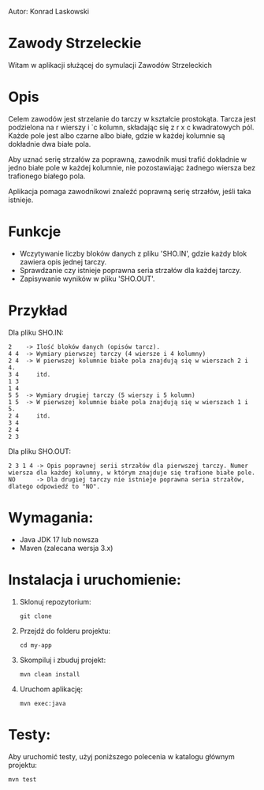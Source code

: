
Autor: Konrad Laskowski 

# Zawody Strzeleckie

Witam w aplikacji służącej do symulacji Zawodów Strzeleckich

# Opis

Celem zawodów jest strzelanie do tarczy w kształcie prostokąta. Tarcza jest podzielona na r wierszy i `c kolumn, składając się z r x c kwadratowych pól. Każde pole jest albo czarne albo białe, gdzie w każdej kolumnie są dokładnie dwa białe pola. 

Aby uznać serię strzałów za poprawną, zawodnik musi trafić dokładnie w jedno białe pole w każdej kolumnie, nie pozostawiając żadnego wiersza bez trafionego białego pola.

Aplikacja pomaga zawodnikowi znaleźć poprawną serię strzałów, jeśli taka istnieje.

# Funkcje

- Wczytywanie liczby bloków danych z pliku 'SHO.IN', gdzie każdy blok zawiera opis jednej tarczy.
- Sprawdzanie czy istnieje poprawna seria strzałów dla każdej tarczy.
- Zapisywanie wyników w pliku 'SHO.OUT'.

# Przykład

Dla pliku SHO.IN:
```
2    -> Ilość bloków danych (opisów tarcz).
4 4  -> Wymiary pierwszej tarczy (4 wiersze i 4 kolumny)
2 4  -> W pierwszej kolumnie białe pola znajdują się w wierszach 2 i 4.
3 4     itd.
1 3
1 4
5 5  -> Wymiary drugiej tarczy (5 wierszy i 5 kolumn)
1 5  -> W pierwszej kolumnie białe pola znajdują się w wierszach 1 i 5.
2 4     itd.
3 4
2 4
2 3
```
Dla pliku SHO.OUT:
```
2 3 1 4 -> Opis poprawnej serii strzałów dla pierwszej tarczy. Numer wiersza dla każdej kolumny, w którym znajduje się trafione białe pole.
NO      -> Dla drugiej tarczy nie istnieje poprawna seria strzałów, dlatego odpowiedź to "NO".
```

# Wymagania:

- Java JDK 17 lub nowsza
- Maven (zalecana wersja 3.x)

# Instalacja i uruchomienie:

1. Sklonuj repozytorium:
  
   `git clone`

2. Przejdź do folderu projektu:

   `cd my-app`


3. Skompiluj i zbuduj projekt:
   
   `mvn clean install`
   

4. Uruchom aplikację:
   
   `mvn exec:java`

# Testy:

Aby uruchomić testy, użyj poniższego polecenia w katalogu głównym projektu:

   `mvn test`

